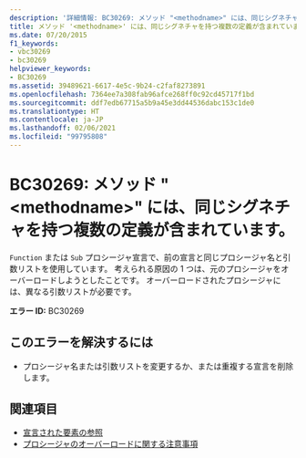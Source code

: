 ```yaml
---
description: '詳細情報: BC30269: メソッド "<methodname>" には、同じシグネチャを持つ複数の定義が含まれています。'
title: メソッド '<methodname>' には、同じシグネチャを持つ複数の定義が含まれています。
ms.date: 07/20/2015
f1_keywords:
- vbc30269
- bc30269
helpviewer_keywords:
- BC30269
ms.assetid: 39489621-6617-4e5c-9b24-c2faf8273891
ms.openlocfilehash: 7364ee7a308fab96afce268ff0c92cd45717f1bd
ms.sourcegitcommit: ddf7edb67715a5b9a45e3dd44536dabc153c1de0
ms.translationtype: HT
ms.contentlocale: ja-JP
ms.lasthandoff: 02/06/2021
ms.locfileid: "99795808"
---
```

# <a name="bc30269-methodname-has-multiple-definitions-with-identical-signatures"></a>BC30269: メソッド "\<methodname>" には、同じシグネチャを持つ複数の定義が含まれています。

`Function` または `Sub` プロシージャ宣言で、前の宣言と同じプロシージャ名と引数リストを使用しています。 考えられる原因の 1 つは、元のプロシージャをオーバーロードしようとしたことです。 オーバーロードされたプロシージャには、異なる引数リストが必要です。

 **エラー ID:** BC30269

## <a name="to-correct-this-error"></a>このエラーを解決するには

- プロシージャ名または引数リストを変更するか、または重複する宣言を削除します。

## <a name="see-also"></a>関連項目

- [宣言された要素の参照](../../programming-guide/language-features/declared-elements/references-to-declared-elements.md)
- [プロシージャのオーバーロードに関する注意事項](../../programming-guide/language-features/procedures/considerations-in-overloading-procedures.md)
